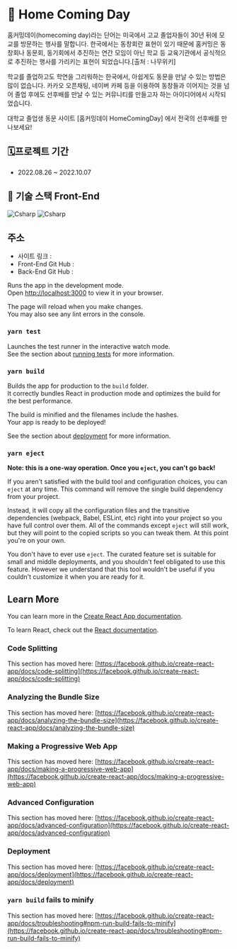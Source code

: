 # 🏫 Home Coming Day

홈커밍데이(homecoming day)라는 단어는 미국에서 고교 졸업자들이 30년 뒤에 모교를 방문하는 행사를 말합니다. 한국에서는 동창회란 표현이 있기 때문에 홈커밍은 동창회나 동문회, 동기회에서 추진하는 연간 모임이 아닌 학교 등 교육기관에서 공식적으로 추진하는 행사를 가리키는 표현이 되었습니다.[출처 : 나무위키]

학교를 졸업하고도 학연을 그리워하는 한국에서, 아쉽게도 동문을 만날 수 있는 방법은 많이 없습니다. 카카오 오픈채팅, 네이버 카페 등을 이용하여 동창들과 이어지는 것을 넘어 졸업 후에도 선후배를 만날 수 있는 커뮤니티를 만들고자 하는 아이디어에서 시작되었습니다.

대학교 졸업생 동문 사이트 [홈커밍데이 HomeComingDay] 에서 전국의 선후배를 만나보세요!


## 🗓프로젝트 기간

- 2022.08.26 ~ 2022.10.07


## 🔔 기술 스택 Front-End 

<img alt="Csharp" src ="https://img.shields.io/badge/JavaScript-F7DF1E.svg?&style=for-the-badge&logo=JavaScript&logoColor=whtie"/>   <img alt="Csharp" src ="https://img.shields.io/badge/React-61DAFB.svg?&style=for-the-badge&logo=React&logoColor=white"/>


## 주소

- 사이트 링크 : 
- Front-End Git Hub : 
- Back-End Git Hub : 

Runs the app in the development mode.\
Open [http://localhost:3000](http://localhost:3000) to view it in your browser.

The page will reload when you make changes.\
You may also see any lint errors in the console.

### `yarn test`

Launches the test runner in the interactive watch mode.\
See the section about [running tests](https://facebook.github.io/create-react-app/docs/running-tests) for more information.

### `yarn build`

Builds the app for production to the `build` folder.\
It correctly bundles React in production mode and optimizes the build for the best performance.

The build is minified and the filenames include the hashes.\
Your app is ready to be deployed!

See the section about [deployment](https://facebook.github.io/create-react-app/docs/deployment) for more information.

### `yarn eject`

**Note: this is a one-way operation. Once you `eject`, you can't go back!**

If you aren't satisfied with the build tool and configuration choices, you can `eject` at any time. This command will remove the single build dependency from your project.

Instead, it will copy all the configuration files and the transitive dependencies (webpack, Babel, ESLint, etc) right into your project so you have full control over them. All of the commands except `eject` will still work, but they will point to the copied scripts so you can tweak them. At this point you're on your own.

You don't have to ever use `eject`. The curated feature set is suitable for small and middle deployments, and you shouldn't feel obligated to use this feature. However we understand that this tool wouldn't be useful if you couldn't customize it when you are ready for it.

## Learn More

You can learn more in the [Create React App documentation](https://facebook.github.io/create-react-app/docs/getting-started).

To learn React, check out the [React documentation](https://reactjs.org/).

### Code Splitting

This section has moved here: [https://facebook.github.io/create-react-app/docs/code-splitting](https://facebook.github.io/create-react-app/docs/code-splitting)

### Analyzing the Bundle Size

This section has moved here: [https://facebook.github.io/create-react-app/docs/analyzing-the-bundle-size](https://facebook.github.io/create-react-app/docs/analyzing-the-bundle-size)

### Making a Progressive Web App

This section has moved here: [https://facebook.github.io/create-react-app/docs/making-a-progressive-web-app](https://facebook.github.io/create-react-app/docs/making-a-progressive-web-app)

### Advanced Configuration

This section has moved here: [https://facebook.github.io/create-react-app/docs/advanced-configuration](https://facebook.github.io/create-react-app/docs/advanced-configuration)

### Deployment

This section has moved here: [https://facebook.github.io/create-react-app/docs/deployment](https://facebook.github.io/create-react-app/docs/deployment)

### `yarn build` fails to minify

This section has moved here: [https://facebook.github.io/create-react-app/docs/troubleshooting#npm-run-build-fails-to-minify](https://facebook.github.io/create-react-app/docs/troubleshooting#npm-run-build-fails-to-minify)
